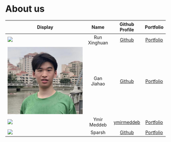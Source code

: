 # About us

Display |     Name     | Github Profile | Portfolio 
--------|:------------:|:--------------:|:---------:
![](https://via.placeholder.com/100.png?text=Photo) | Run Xinghuan | [Github](https://github.com/) | [Portfolio](docs/team/johndoe.md)
![GanJiahao.jpg](./selfphoto/GanJiahao.jpg) |  Gan Jiahao  | [Github](https://github.com/HenryGan138) | [Portfolio](./team/henrygan138.md)
![](https://via.placeholder.com/100.png?text=Photo) | Ymir Meddeb  | [ymirmeddeb](https://github.com/ymirmeddeb) | [Portfolio](https://ay2324s2-cs2113-f15-3.github.io/tp/team/ymirmeddeb.html)
![](https://incybot.github.io/images/avatars/avatar-1.png) |    Sparsh    | [Github](https://github.com/IncyBot) | [Portfolio](https://incybot.github.io/)
